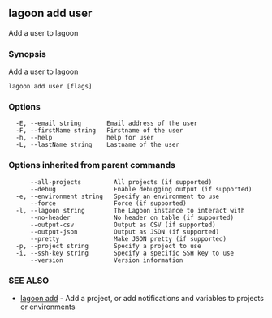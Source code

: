 ## lagoon add user

Add a user to lagoon

### Synopsis

Add a user to lagoon

```
lagoon add user [flags]
```

### Options

```
  -E, --email string       Email address of the user
  -F, --firstName string   Firstname of the user
  -h, --help               help for user
  -L, --lastName string    Lastname of the user
```

### Options inherited from parent commands

```
      --all-projects         All projects (if supported)
      --debug                Enable debugging output (if supported)
  -e, --environment string   Specify an environment to use
      --force                Force (if supported)
  -l, --lagoon string        The Lagoon instance to interact with
      --no-header            No header on table (if supported)
      --output-csv           Output as CSV (if supported)
      --output-json          Output as JSON (if supported)
      --pretty               Make JSON pretty (if supported)
  -p, --project string       Specify a project to use
  -i, --ssh-key string       Specify a specific SSH key to use
      --version              Version information
```

### SEE ALSO

* [lagoon add](lagoon_add.md)	 - Add a project, or add notifications and variables to projects or environments

